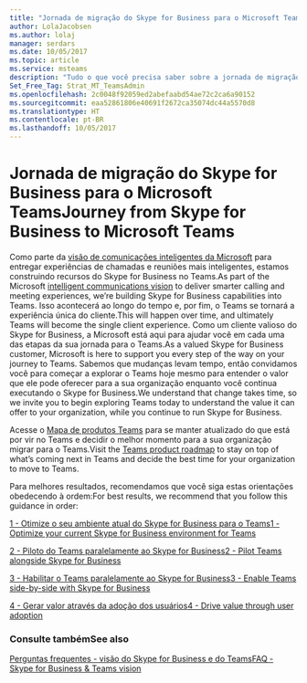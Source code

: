 ```yaml
---
title: "Jornada de migração do Skype for Business para o Microsoft Teams"
author: LolaJacobsen
ms.author: lolaj
manager: serdars
ms.date: 10/05/2017
ms.topic: article
ms.service: msteams
description: "Tudo o que você precisa saber sobre a jornada de migração do Skype for Business Online para o Microsoft Teams."
Set_Free_Tag: Strat_MT_TeamsAdmin
ms.openlocfilehash: 2c0048f92059ed2abefaabd54ae72c2ca6a90152
ms.sourcegitcommit: eaa52861806e40691f2672ca35074dc44a5570d8
ms.translationtype: HT
ms.contentlocale: pt-BR
ms.lasthandoff: 10/05/2017
---
```

<a name="journey-from-skype-for-business-to-microsoft-teams"></a><span data-ttu-id="3f80e-103">Jornada de migração do Skype for Business para o Microsoft Teams</span><span class="sxs-lookup"><span data-stu-id="3f80e-103">Journey from Skype for Business to Microsoft Teams</span></span>
==================================================

<span data-ttu-id="3f80e-104">Como parte da [visão de comunicações inteligentes da Microsoft](https://aka.ms/intelligentcommunicationsblog) para entregar experiências de chamadas e reuniões mais inteligentes, estamos construindo recursos do Skype for Business no Teams.</span><span class="sxs-lookup"><span data-stu-id="3f80e-104">As part of the Microsoft [intelligent communications vision](https://aka.ms/intelligentcommunicationsblog) to deliver smarter calling and meeting experiences, we’re building Skype for Business capabilities into Teams.</span></span> <span data-ttu-id="3f80e-105">Isso acontecerá ao longo do tempo e, por fim, o Teams se tornará a experiência única do cliente.</span><span class="sxs-lookup"><span data-stu-id="3f80e-105">This will happen over time, and ultimately Teams will become the single client experience.</span></span> <span data-ttu-id="3f80e-106">Como um cliente valioso do Skype for Business, a Microsoft está aqui para ajudar você em cada uma das etapas da sua jornada para o Teams.</span><span class="sxs-lookup"><span data-stu-id="3f80e-106">As a valued Skype for Business customer, Microsoft is here to support you every step of the way on your journey to Teams.</span></span> <span data-ttu-id="3f80e-107">Sabemos que mudanças levam tempo, então convidamos você para começar a explorar o Teams hoje mesmo para entender o valor que ele pode oferecer para a sua organização enquanto você continua executando o Skype for Business.</span><span class="sxs-lookup"><span data-stu-id="3f80e-107">We understand that change takes time, so we invite you to begin exploring Teams today to understand the value it can offer to your organization, while you continue to run Skype for Business.</span></span> 

<span data-ttu-id="3f80e-108">Acesse o [Mapa de produtos Teams](https://aka.ms/TeamsRoadmap) para se manter atualizado do que está por vir no Teams e decidir o melhor momento para a sua organização migrar para o Teams.</span><span class="sxs-lookup"><span data-stu-id="3f80e-108">Visit the [Teams product roadmap](https://aka.ms/TeamsRoadmap) to stay on top of what’s coming next in Teams and decide the best time for your organization to move to Teams.</span></span>

<span data-ttu-id="3f80e-109">Para melhores resultados, recomendamos que você siga estas orientações obedecendo à ordem:</span><span class="sxs-lookup"><span data-stu-id="3f80e-109">For best results, we recommend that you follow this guidance in order:</span></span>


[<span data-ttu-id="3f80e-110">1 - Otimize o seu ambiente atual do Skype for Business para o Teams</span><span class="sxs-lookup"><span data-stu-id="3f80e-110">1 - Optimize your current Skype for Business environment for Teams</span></span>](prepare-teams.md)

[<span data-ttu-id="3f80e-111">2 - Piloto do Teams paralelamente ao Skype for Business</span><span class="sxs-lookup"><span data-stu-id="3f80e-111">2 - Pilot Teams alongside Skype for Business</span></span>](pilot-essentials.md)

[<span data-ttu-id="3f80e-112">3 - Habilitar o Teams paralelamente ao Skype for Business</span><span class="sxs-lookup"><span data-stu-id="3f80e-112">3 - Enable Teams side-by-side with Skype for Business</span></span>](guidance-SkypeforBusiness.md)

[<span data-ttu-id="3f80e-113">4 - Gerar valor através da adoção dos usuários</span><span class="sxs-lookup"><span data-stu-id="3f80e-113">4 - Drive value through user adoption</span></span>](continue-journey.md)


 
### <a name="see-also"></a><span data-ttu-id="3f80e-114">Consulte também</span><span class="sxs-lookup"><span data-stu-id="3f80e-114">See also</span></span>
[<span data-ttu-id="3f80e-115">Perguntas frequentes - visão do Skype for Business e do Teams</span><span class="sxs-lookup"><span data-stu-id="3f80e-115">FAQ - Skype for Business & Teams vision</span></span>](FAQ-journey.md)




